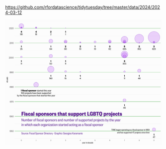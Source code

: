 https://github.com/rfordatascience/tidytuesday/tree/master/data/2024/2024-03-12

![](plots/fiscal_sponsors.png)
